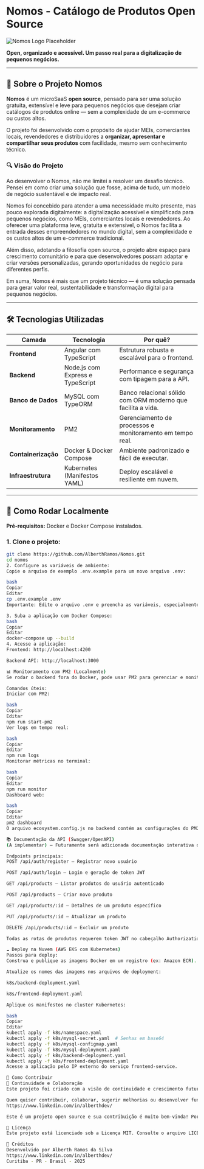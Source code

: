 # Nomos - Catálogo de Produtos Open Source

![Nomos Logo Placeholder](https://imgur.com/a/7FUQBKA)

**Open, organizado e acessível. Um passo real para a digitalização de pequenos negócios.**

---

## 🧠 Sobre o Projeto Nomos

**Nomos** é um microSaaS **open source**, pensado para ser uma solução gratuita, extensível e leve para pequenos negócios que desejam criar catálogos de produtos online — sem a complexidade de um e-commerce ou custos altos.

O projeto foi desenvolvido com o propósito de ajudar MEIs, comerciantes locais, revendedores e distribuidores a **organizar, apresentar e compartilhar seus produtos** com facilidade, mesmo sem conhecimento técnico.

### 🔍 Visão do Projeto

Ao desenvolver o Nomos, não me limitei a resolver um desafio técnico. Pensei em como criar uma solução que fosse, acima de tudo, um modelo de negócio sustentável e de impacto real.

Nomos foi concebido para atender a uma necessidade muito presente, mas pouco explorada digitalmente: a digitalização acessível e simplificada para pequenos negócios, como MEIs, comerciantes locais e revendedores. Ao oferecer uma plataforma leve, gratuita e extensível, o Nomos facilita a entrada desses empreendedores no mundo digital, sem a complexidade e os custos altos de um e-commerce tradicional.

Além disso, adotando a filosofia open source, o projeto abre espaço para crescimento comunitário e para que desenvolvedores possam adaptar e criar versões personalizadas, gerando oportunidades de negócio para diferentes perfis.

Em suma, Nomos é mais que um projeto técnico — é uma solução pensada para gerar valor real, sustentabilidade e transformação digital para pequenos negócios.

---

## 🛠️ Tecnologias Utilizadas

| Camada         | Tecnologia                  | Por quê?                                          |
| -------------- | -------------------------- | ------------------------------------------------ |
| **Frontend**   | Angular com TypeScript       | Estrutura robusta e escalável para o frontend.    |
| **Backend**    | Node.js com Express e TypeScript | Performance e segurança com tipagem para a API.    |
| **Banco de Dados** | MySQL com TypeORM         | Banco relacional sólido com ORM moderno que facilita a vida. |
| **Monitoramento** | PM2                       | Gerenciamento de processos e monitoramento em tempo real. |
| **Containerização** | Docker & Docker Compose  | Ambiente padronizado e fácil de executar.         |
| **Infraestrutura** | Kubernetes (Manifestos YAML) | Deploy escalável e resiliente em nuvem.            |

---

## 🚀 Como Rodar Localmente

**Pré-requisitos:** Docker e Docker Compose instalados.

### 1. Clone o projeto:
```bash
git clone https://github.com/AlberthRamos/Nomos.git
cd nomos
2. Configure as variáveis de ambiente:
Copie o arquivo de exemplo .env.example para um novo arquivo .env:

bash
Copiar
Editar
cp .env.example .env
Importante: Edite o arquivo .env e preencha as variáveis, especialmente JWT_SECRET com uma chave secreta forte.

3. Suba a aplicação com Docker Compose:
bash
Copiar
Editar
docker-compose up --build
4. Acesse a aplicação:
Frontend: http://localhost:4200

Backend API: http://localhost:3000

📊 Monitoramento com PM2 (Localmente)
Se rodar o backend fora do Docker, pode usar PM2 para gerenciar e monitorar o processo.

Comandos úteis:
Iniciar com PM2:

bash
Copiar
Editar
npm run start-pm2
Ver logs em tempo real:

bash
Copiar
Editar
npm run logs
Monitorar métricas no terminal:

bash
Copiar
Editar
npm run monitor
Dashboard web:

bash
Copiar
Editar
pm2 dashboard
O arquivo ecosystem.config.js no backend contém as configurações do PM2.

📚 Documentação da API (Swagger/OpenAPI)
(A implementar) — Futuramente será adicionada documentação interativa da API via Swagger para facilitar testes e consulta.

Endpoints principais:
POST /api/auth/register — Registrar novo usuário

POST /api/auth/login — Login e geração de token JWT

GET /api/products — Listar produtos do usuário autenticado

POST /api/products — Criar novo produto

GET /api/products/:id — Detalhes de um produto específico

PUT /api/products/:id — Atualizar um produto

DELETE /api/products/:id — Excluir um produto

Todas as rotas de produtos requerem token JWT no cabeçalho Authorization: Bearer <token>.

☁️ Deploy na Nuvem (AWS EKS com Kubernetes)
Passos para deploy:
Construa e publique as imagens Docker em um registro (ex: Amazon ECR).

Atualize os nomes das imagens nos arquivos de deployment:

k8s/backend-deployment.yaml

k8s/frontend-deployment.yaml

Aplique os manifestos no cluster Kubernetes:

bash
Copiar
Editar
kubectl apply -f k8s/namespace.yaml
kubectl apply -f k8s/mysql-secret.yaml  # Senhas em base64
kubectl apply -f k8s/mysql-configmap.yaml
kubectl apply -f k8s/mysql-deployment.yaml
kubectl apply -f k8s/backend-deployment.yaml
kubectl apply -f k8s/frontend-deployment.yaml
Acesse a aplicação pelo IP externo do serviço frontend-service.

🤝 Como Contribuir
🚀 Continuidade e Colaboração
Este projeto foi criado com a visão de continuidade e crescimento futuros. A ideia é que o Nomos evolua constantemente, com novas funcionalidades e melhorias, sempre aberto para a comunidade.

Quem quiser contribuir, colaborar, sugerir melhorias ou desenvolver funcionalidades pode entrar em contato comigo diretamente pelo meu perfil no LinkedIn:
https://www.linkedin.com/in/alberthdev/

Este é um projeto open source e sua contribuição é muito bem-vinda! Por favor, leia o CONTRIBUTING.md para conhecer nossas regras e o processo para participar da construção desse projeto.

📜 Licença
Este projeto está licenciado sob a Licença MIT. Consulte o arquivo LICENSE para detalhes.

👤 Créditos
Desenvolvido por Alberth Ramos da Silva
https://www.linkedin.com/in/alberthdev/
Curitiba - PR - Brasil - 2025

